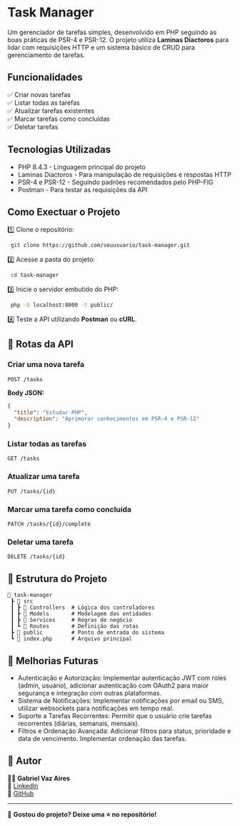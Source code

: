 # Task Manager

Um gerenciador de tarefas simples, desenvolvido em PHP seguindo as boas práticas de PSR-4 e PSR-12. O projeto utiliza **Laminas Diactoros** para lidar com requisições HTTP e um sistema básico de CRUD para gerenciamento de tarefas.

## Funcionalidades

✅ Criar novas tarefas </br>
✅ Listar todas as tarefas </br>
✅ Atualizar tarefas existentes </br>
✅ Marcar tarefas como concluídas </br>
✅ Deletar tarefas

## Tecnologias Utilizadas
* PHP 8.4.3 - Linguagem principal do projeto </br>
* Laminas Diactoros - Para manipulação de requisições e respostas HTTP </br>
* PSR-4 e PSR-12 - Seguindo padrões recomendados pelo PHP-FIG </br>
* Postman - Para testar as requisições da API

## Como Exectuar o Projeto
1️⃣ Clone o repositório:
```bash
 git clone https://github.com/seuusuario/task-manager.git
```

2️⃣ Acesse a pasta do projeto:
```bash
 cd task-manager
```

3️⃣ Inicie o servidor embutido do PHP:
```bash
 php -S localhost:8000 -t public/
```

4️⃣ Teste a API utilizando **Postman** ou **cURL**.

## 📡 Rotas da API

### Criar uma nova tarefa
```http
POST /tasks
```
**Body JSON:**
```json
{
  "title": "Estudar PHP",
  "description": "Aprimorar conhecimentos em PSR-4 e PSR-12"
}
```

### Listar todas as tarefas
```http
GET /tasks
```

### Atualizar uma tarefa
```http
PUT /tasks/{id}
```

### Marcar uma tarefa como concluída
```http
PATCH /tasks/{id}/complete
```

### Deletar uma tarefa
```http
DELETE /tasks/{id}
```

## 📌 Estrutura do Projeto
```
📂 task-manager
 ┣ 📂 src
 ┃ ┣ 📂 Controllers  # Lógica dos controladores
 ┃ ┣ 📂 Models       # Modelagem das entidades
 ┃ ┣ 📂 Services     # Regras de negócio
 ┃ ┗ 📂 Routes       # Definição das rotas
 ┣ 📂 public         # Ponto de entrada do sistema
 ┗ 📜 index.php      # Arquivo principal
```

## 📌 Melhorias Futuras
* Autenticação e Autorização: Implementar autenticação JWT com roles (admin, usuário), adicionar autenticação com OAuth2 para maior segurança e integração com outras plataformas.</br>
* Sistema de Notificações: Implementar notificações por email ou SMS, utilizar websockets para notificações em tempo real. </br>
* Suporte a Tarefas Recorrentes: Permitir que o usuário crie tarefas recorrentes (diárias, semanais, mensais). </br>
* Filtros e Ordenação Avançada: Adicionar filtros para status, prioridade e data de vencimento. Implementar ordenação das tarefas.


## 📌 Autor
👨‍💻 **Gabriel Vaz Aires**  
💼 [LinkedIn](https://linkedin.com/in/gabrielvazaires)  
📂 [GitHub](https://github.com/gabrielz11)  

---
📢 **Gostou do projeto? Deixe uma ⭐ no repositório!**

